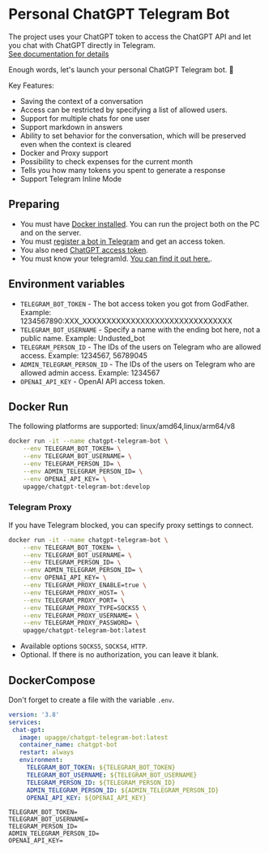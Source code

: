 # Personal ChatGPT Telegram Bot

The project uses your ChatGPT token to access the ChatGPT API and let you chat with ChatGPT directly in Telegram.  
[See documentation for details](https://docs.struchkov.dev/chatgpt-telegram-bot/en/latest/)

Enough words, let's launch your personal ChatGPT Telegram bot. 🚀

Key Features:

* Saving the context of a conversation
* Access can be restricted by specifying a list of allowed users.
* Support for multiple chats for one user
* Support markdown in answers
* Ability to set behavior for the conversation, which will be preserved even when the context is cleared
* Docker and Proxy support
* Possibility to check expenses for the current month
* Tells you how many tokens you spent to generate a response
* Support Telegram Inline Mode

## Preparing

* You must have [Docker installed](https://docs.docker.com/engine/install/). You can run the project both on the PC and on the server.
* You must [register a bot in Telegram](https://t.me/BotFather) and get an access token.
* You also need [ChatGPT access token](https://platform.openai.com/account/api-keys).
* You must know your telegramId. [You can find it out here.](https://t.me/myidbot).

## Environment variables

* `TELEGRAM_BOT_TOKEN` - The bot access token you got from GodFather. Example: 1234567890:XXX_XXXXXXXXXXXXXXXXXXXXXXXXXXXXXXX
* `TELEGRAM_BOT_USERNAME` - Specify a name with the ending bot here, not a public name. Example: Undusted_bot
* `TELEGRAM_PERSON_ID` - The IDs of the users on Telegram who are allowed access. Example: 1234567, 56789045
* `ADMIN_TELEGRAM_PERSON_ID` - The IDs of the users on Telegram who are allowed admin access. Example: 1234567
* `OPENAI_API_KEY` - OpenAI API access token.

## Docker Run

The following platforms are supported: linux/amd64,linux/arm64/v8

``` bash
docker run -it --name chatgpt-telegram-bot \
    --env TELEGRAM_BOT_TOKEN= \
    --env TELEGRAM_BOT_USERNAME= \
    --env TELEGRAM_PERSON_ID= \
    --env ADMIN_TELEGRAM_PERSON_ID= \
    --env OPENAI_API_KEY= \
    upagge/chatgpt-telegram-bot:develop
```

### Telegram Proxy
If you have Telegram blocked, you can specify proxy settings to connect.

``` bash   
docker run -it --name chatgpt-telegram-bot \
    --env TELEGRAM_BOT_TOKEN= \
    --env TELEGRAM_BOT_USERNAME= \
    --env TELEGRAM_PERSON_ID= \
    --env ADMIN_TELEGRAM_PERSON_ID= \
    --env OPENAI_API_KEY= \
    --env TELEGRAM_PROXY_ENABLE=true \
    --env TELEGRAM_PROXY_HOST= \
    --env TELEGRAM_PROXY_PORT= \
    --env TELEGRAM_PROXY_TYPE=SOCKS5 \
    --env TELEGRAM_PROXY_USERNAME= \
    --env TELEGRAM_PROXY_PASSWORD= \
    upagge/chatgpt-telegram-bot:latest
```

* Available options `SOCKS5`, `SOCKS4`, `HTTP`.
* Optional. If there is no authorization, you can leave it blank.

## DockerCompose

Don't forget to create a file with the variable `.env`.

 ``` yaml
version: '3.8'
services:
  chat-gpt:
    image: upagge/chatgpt-telegram-bot:latest
    container_name: chatgpt-bot
    restart: always
    environment:
      TELEGRAM_BOT_TOKEN: ${TELEGRAM_BOT_TOKEN}
      TELEGRAM_BOT_USERNAME: ${TELEGRAM_BOT_USERNAME}
      TELEGRAM_PERSON_ID: ${TELEGRAM_PERSON_ID}
      ADMIN_TELEGRAM_PERSON_ID: ${ADMIN_TELEGRAM_PERSON_ID}
      OPENAI_API_KEY: ${OPENAI_API_KEY}
```

``` text
TELEGRAM_BOT_TOKEN=
TELEGRAM_BOT_USERNAME=
TELEGRAM_PERSON_ID=
ADMIN_TELEGRAM_PERSON_ID=
OPENAI_API_KEY=
```